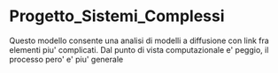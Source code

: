 # Progetto_Sistemi_Complessi

Questo modello consente una analisi di modelli a diffusione con link fra elementi piu' complicati. Dal punto di vista computazionale e' peggio, il processo pero' e' piu' generale
